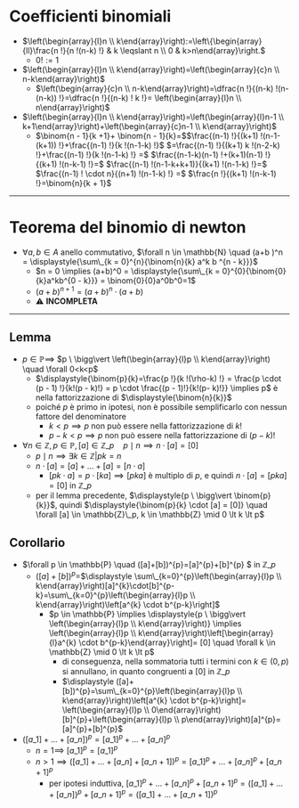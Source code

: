 # Coefficienti binomiali

- $\left(\begin{array}{l}n \\ k\end{array}\right):=\left\{\begin{array}{ll}\frac{n !}{n !(n-k) !} & k \leqslant n \\ 0 & k>n\end{array}\right.$
  - $0! := 1$
- $\left(\begin{array}{l}n \\ k\end{array}\right)=\left(\begin{array}{c}n \\ n-k\end{array}\right)$
  - $\left(\begin{array}{c}n \\ n-k\end{array}\right)=\dfrac{n !}{(n-k) !(n-(n-k)) !}=\dfrac{n !}{(n-k) ! k !}= \left(\begin{array}{l}n \\ n\end{array}\right)$
- $\left(\begin{array}{l}n \\ k\end{array}\right)=\left(\begin{array}{l}n-1 \\ k+1\end{array}\right)+\left(\begin{array}{c}n-1 \\ k\end{array}\right)$
   - $\binom{n - 1}{k +1}+ \binom{n - 1}{k}=$$\frac{(n-1) !}{(k+1) !(n-1-(k+1)) !}+\frac{(n-1) !}{k !(n-1-k) !}$ $=\frac{(n-1) !}{(k+1) k !(n-2-k) !}+\frac{(n-1) !}{k !(n-1-k) !} =$ $\frac{(n-1-k)(n-1) !+(k+1)(n-1) !}{(k+1) !(n-k-1) !}=$ $\frac{(n-1) !(n-1-k+k+1)}{(k+1) !(n-1-k) !}=$ $\frac{(n-1) ! \cdot n}{(n+1) !(n-1-k) !} =$ $\frac{n !}{(k+1) !(n-k-1) !}=\binom{n}{k + 1}$

****

# Teorema del binomio di newton

- $\forall a, b \in A$ anello commutativo, $\forall n \in \mathbb{N} \quad (a+b )^n = \displaystyle{\sum\_{k = 0}^{n}{\binom{n}{k} a^k b ^{n - k}}}$
  - $n = 0 \implies (a+b)^0 = \displaystyle{\sum\_{k = 0}^{0}{\binom{0}{k}a^kb^{0 - k}}} = \binom{0}{0}a^0b^0=1$
  - $(a+ b)^{n + 1} = (a+b)^{n }\cdot (a+b)$
  - ⚠️ **INCOMPLETA**

****

## Lemma

- $p \in \mathbb{P} \implies$ $p \ \bigg\vert  \left(\begin{array}{l}p \\ k\end{array}\right) \quad \forall 0<k<p$
  - $\displaystyle{\binom{p}{k}=\frac{p !}{k !(\rho-k) !} = \frac{p \cdot (p - 1) !}{k!(p - k)!} = p \cdot \frac{(p - 1)!}{k!(p- k)!}} \implies p$ è nella fattorizzazione di $\displaystyle{\binom{n}{k}}$
  - poiché $p$ è primo in ipotesi, non è possibile semplificarlo con nessun fattore del denominatore
    - $k \lt p \implies p$ non può essere nella fattorizzazione di $k!$
    - $p - k \lt p \implies p$ non può essere nella fattorizzazione di $(p - k)!$
- $\forall n \in \mathbb{Z}, p \in \mathbb{P},[a] \in \mathbb{Z}\_{p} \quad p \mid n \implies n \cdot [a] = [0]$
  - $p \mid n \implies \exists k \in \mathbb{Z} | pk = n$
  - $n \cdot[a]=[a]+\ldots+[a] = [n \cdot a]$
    - $[pk \cdot a] = p \cdot [ka] \implies [pka]$ è multiplo di $p$, e quindi $n \cdot[a] = [pka] = [0]$ in $\mathbb{Z}\_p$
  - per il lemma precedente, $\displaystyle{p \ \bigg\vert \binom{p}{k}}$, quindi $\displaystyle{\binom{p}{k} \cdot [a] = [0]} \quad \forall [a] \in \mathbb{Z}\_p, k \in \mathbb{Z} \mid 0 \lt k \lt p$

## Corollario

- $\forall p \in \mathbb{P} \quad ([a]+[b])^{p}=[a]^{p}+[b]^{p} \$ in $\mathbb{Z}\_p$
  - $([a]+[b])^{p}=$$\displaystyle \sum\_{k=0}^{p}\left(\begin{array}{l}p \\ k\end{array}\right)[a]^{k}\cdot[b]^{p-k}=\sum\_{k=0}^{p}\left(\begin{array}{l}p \\ k\end{array}\right)\left[a^{k} \cdot b^{p-k}\right]$
    - $p \in \mathbb{P} \implies \displaystyle{p \ \bigg\vert \left(\begin{array}{l}p \\ k\end{array}\right)} \implies \left(\begin{array}{l}p \\ k\end{array}\right)\left[\begin{array}{l}a^{k} \cdot b^{p-k}\end{array}\right]= [0] \quad \forall k \in \mathbb{Z} \mid 0 \lt k \lt p$
      - di conseguenza, nella sommatoria tutti i termini con $k \in (0, p)$ si annullano, in quanto congruenti a $[0]$ in $\mathbb{Z}\_p$
      - $\displaystyle ([a]+[b])^{p}=\sum\_{k=0}^{p}\left(\begin{array}{l}p \\ k\end{array}\right)\left[a^{k} \cdot b^{p-k}\right]= \left(\begin{array}{l}p \\ 0\end{array}\right)[b]^{p}+\left(\begin{array}{l}p \\ p\end{array}\right)[a]^{p}=[a]^{p}+[b]^{p}$
- $\left(\left[a\_{1}\right]+\ldots+\left[a\_{n}\right]\right)^{p}=\left[a\_{1}\right]^{p}+\ldots+\left[a\_{n}\right]^{p}$
  - $n = 1 \implies$ $\left[a\_{1}\right]^{p}=\left[a\_{1}\right]^{p}$
  - $n>1 \implies\left(\left[a\_{1}\right]+\ldots+\left[a\_{n}\right]+\left[a\_{n+1}\right]\right)^{p}=  \left[a\_{1}\right]^{p}+\ldots+\left[a\_{n}\right]^{p}+\left[a\_{n+1}\right]^{p}$
    - per ipotesi induttiva, $\left[a\_{1}\right]^{p}+\ldots+\left[a\_{n}\right]^{p}+\left[a\_{n+1}\right]^{p}=  \left(\left[a\_{1}\right]+\ldots+\left[a\_{n}\right]\right)^{p}+\left[a\_{n+1}\right]^{p}=  \left(\left[a\_{1}\right]+\ldots+\left[a\_{n+1}\right]\right)^{p}$

